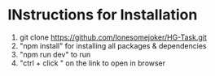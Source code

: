 # INstructions for Installation
1) git clone https://github.com/lonesomejoker/HG-Task.git
2) "npm install" for installing all packages & dependencies
3) "npm run dev" to run 
4) "ctrl + click " on the link to open in browser

